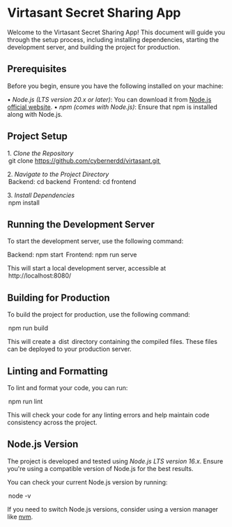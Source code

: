 # Virtasant Secret Sharing App

Welcome to the Virtasant Secret Sharing App! This document will guide you through the setup process, including installing dependencies, starting the development server, and building the project for production.

## Prerequisites

Before you begin, ensure you have the following installed on your machine:

•⁠  ⁠*Node.js (LTS version 20.x or later)*: You can download it from [Node.js official website](https://nodejs.org/).
•⁠  ⁠*npm (comes with Node.js)*: Ensure that npm is installed along with Node.js.

## Project Setup

1.⁠ ⁠*Clone the Repository*  
   ⁠ git clone https://github.com/cybernerdd/virtasant.git ⁠

2.⁠ ⁠*Navigate to the Project Directory*  
   ⁠ Backend: cd backend ⁠
    Frontend: cd frontend

3.⁠ ⁠*Install Dependencies*  
   ⁠ npm install ⁠

## Running the Development Server

To start the development server, use the following command:

 Backend: npm start
⁠ Frontend: npm run serve ⁠

This will start a local development server, accessible at ⁠ http://localhost:8080/ 

## Building for Production

To build the project for production, use the following command:

⁠ npm run build ⁠

This will create a ⁠ dist ⁠ directory containing the compiled files. These files can be deployed to your production server.

## Linting and Formatting

To lint and format your code, you can run:

⁠ npm run lint ⁠

This will check your code for any linting errors and help maintain code consistency across the project.

## Node.js Version

The project is developed and tested using *Node.js LTS version 16.x*. Ensure you're using a compatible version of Node.js for the best results.

You can check your current Node.js version by running:

⁠ node -v ⁠

If you need to switch Node.js versions, consider using a version manager like [nvm](https://github.com/nvm-sh/nvm).
